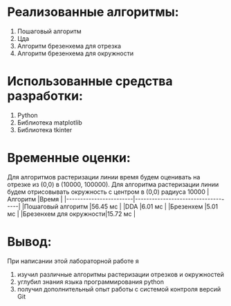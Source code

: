 # Реализованные алгоритмы:
1. Пошаговый алгоритм
2. Цда
3. Алгоритм брезенхема для отрезка
4. Алгоритм брезенхема для окружности

# Использованные средства разработки:
1. Python
2. Библиотека matplotlib
3. Библиотека tkinter


# Временные оценки:
Для алгоритмов растеризации линии время будем оценивать на отрезке из (0,0) в (10000, 100000).
Для алгоритма растеризации линии будем отрисовывать окружность с центром в (0,0) радиуса 10000
|Алгоритм                |Время                               |
|------------------------|------------------------------------|
|Пошаговый алгоритм      |56.45 мс                            |
|DDA                     |6.01 мс                             |
|Брезенхем               |5.01 мс                             |
|Брезенхем для окружности|15.72 мс                            |

# Вывод:
При написании этой лабораторной работе я
1. изучил различные алгоритмы растеризации отрезков и окружностей
2. углубил знания языка программирования python
3. получил дополнительный опыт работы с системой контроля версий Git
